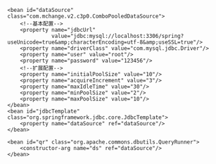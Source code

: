   <!--配置c3p0连接池-->
    <bean id="dataSource" class="com.mchange.v2.c3p0.ComboPooledDataSource">
        <!--基本配置-->
        <property name="jdbcUrl"
                  value="jdbc:mysql://localhost:3306/spring?useUnicode=true&amp;characterEncoding=utf-8&amp;useSSL=true"/>
        <property name="driverClass" value="com.mysql.jdbc.Driver"/>
        <property name="user" value="root"/>
        <property name="password" value="123456"/>
        <!--扩展配置-->
        <property name="initialPoolSize" value="10"/>
        <property name="acquireIncrement" value="3"/>
        <property name="maxIdleTime" value="30"/>
        <property name="minPoolSize" value="2"/>
        <property name="maxPoolSize" value="10"/>
    </bean>
    <bean id="jdbcTemplate" class="org.springframework.jdbc.core.JdbcTemplate">
        <property name="dataSource" ref="dataSource"/>
    </bean>
    
    <bean id="qr" class="org.apache.commons.dbutils.QueryRunner">
        <constructor-arg name="ds" ref="dataSource"/>
    </bean>